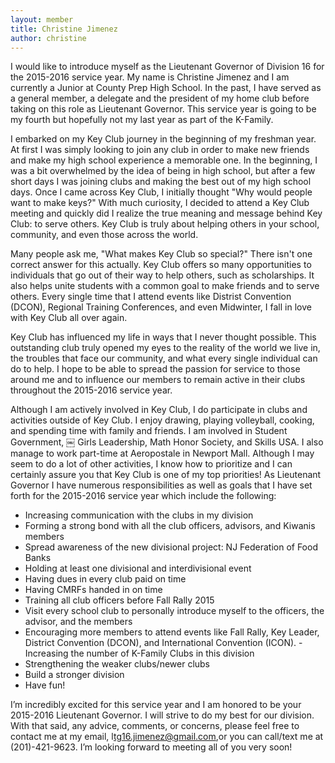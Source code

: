 ```yaml
---
layout: member
title: Christine Jimenez
author: christine
---
```


I would like to introduce myself as the Lieutenant Governor of Division 16 for the 2015-2016 service year. My name is Christine Jimenez and I am currently a Junior at County Prep High School. In the past, I have served as a general member, a delegate and the president of my home club before taking on this role as Lieutenant Governor. This service year is going to be my fourth but hopefully not my last year as part of the K-Family.

I embarked on my Key Club journey in the beginning of my freshman year. At first I was simply looking to join any club in order to make new friends and make my high school experience a memorable one. In the beginning, I was a bit overwhelmed by the idea of being in high school, but after a few short days I was joining clubs and making the best out of my high school days. Once I came across Key Club, I initially thought "Why would people want to make keys?" With much curiosity, I decided to attend a Key Club meeting and quickly did I realize the true meaning and message behind Key Club: to serve others. Key Club is truly about helping others in your school, community, and even those across the world.

Many people ask me, "What makes Key Club so special?" There isn't one correct answer for this actually. Key Club offers so many opportunities to individuals that go out of their way to help others, such as scholarships. It also helps unite students with a common goal to make friends and to serve others. Every single time that I attend events like Distrist Convention (DCON), Regional Training Conferences, and even Midwinter, I fall in love with Key Club all over again.

Key Club has influenced my life in ways that I never thought possible. This outstanding club truly opened my eyes to the reality of the world we live in, the troubles that face our community, and what every single individual can do to help. I hope to be able to spread the passion for service to those around me and to influence our members to remain active in their clubs throughout the 2015-2016 service year.

Although I am actively involved in Key Club, I do participate in clubs and activities outside of Key Club. I enjoy drawing, playing volleyball, cooking, and spending time with family and friends. I am involved in Student Government,
￼
Girls Leadership, Math Honor Society, and Skills USA. I also manage to work part-time at Aeropostale in Newport Mall. Although I may seem to do a lot of other activities, I know how to prioritize and I can certainly assure you that Key Club is one of my top priorities!
As Lieutenant Governor I have numerous responsibilities as well as goals that I have set forth for the 2015-2016 service year which include the following:

- Increasing communication with the clubs in my division
- Forming a strong bond with all the club officers, advisors, and Kiwanis
members
- Spread awareness of the new divisional project: NJ Federation of Food
Banks
- Holding at least one divisional and interdivisional event
- Having dues in every club paid on time
- Having CMRFs handed in on time
- Training all club officers before Fall Rally 2015
- Visit every school club to personally introduce myself to the officers, the
advisor, and the members
- Encouraging more members to attend events like Fall Rally, Key Leader,
District Convention (DCON), and International Convention (ICON). - Increasing the number of K-Family Clubs in this division
- Strengthening the weaker clubs/newer clubs
- Build a stronger division
- Have fun!

I’m incredibly excited for this service year and I am honored to be your 2015-2016 Lieutenant Governor. I will strive to do my best for our division. With that said, any advice, comments, or concerns, please feel free to contact me at my email, l​tg16.jimenez@gmail.com,​or you can call/text me at (201)-421-9623. I’m looking forward to meeting all of you very soon!